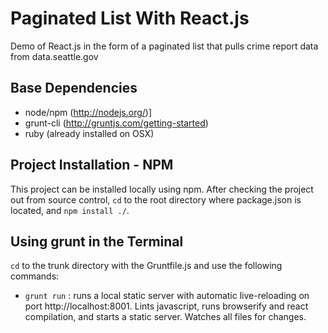 # Paginated List With React.js

Demo of React.js in the form of a paginated list that pulls crime report data from data.seattle.gov

## Base Dependencies
- node/npm (http://nodejs.org/)]
- grunt-cli (http://gruntjs.com/getting-started)
- ruby (already installed on OSX)


## Project Installation - NPM
This project can be installed locally using npm. After checking the project out from source control, `cd` to the root directory where package.json is located, and `npm install ./`.


## Using grunt in the Terminal
`cd` to the trunk directory with the Gruntfile.js and use the following commands:

- `grunt run` : runs a local static server with automatic live-reloading on port http://localhost:8001. Lints javascript, runs browserify and react compilation, and starts a static server. Watches all files for changes.
